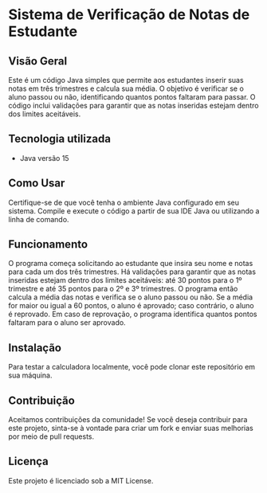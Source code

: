 # Sistema de Verificação de Notas de Estudante


## Visão Geral

Este é um código Java simples que permite aos estudantes inserir suas notas em três trimestres e calcula sua média. O objetivo é verificar se o aluno passou ou não, identificando quantos pontos faltaram para passar. O código inclui validações para garantir que as notas inseridas estejam dentro dos limites aceitáveis.


 ## Tecnologia utilizada

- Java versão 15 


## Como Usar
Certifique-se de que você tenha o ambiente Java configurado em seu sistema.
Compile e execute o código a partir de sua IDE Java ou utilizando a linha de comando.


## Funcionamento
O programa começa solicitando ao estudante que insira seu nome e notas para cada um dos três trimestres.
Há validações para garantir que as notas inseridas estejam dentro dos limites aceitáveis: até 30 pontos para o 1º trimestre e até 35 pontos para o 2º e 3º trimestres.
O programa então calcula a média das notas e verifica se o aluno passou ou não.
Se a média for maior ou igual a 60 pontos, o aluno é aprovado; caso contrário, o aluno é reprovado. Em caso de reprovação, o programa identifica quantos pontos faltaram para o aluno ser aprovado.

## Instalação

Para testar a calculadora localmente, você pode clonar este repositório em sua máquina.


## Contribuição

Aceitamos contribuições da comunidade! Se você deseja contribuir para este projeto, sinta-se à vontade para criar um fork e enviar suas melhorias por meio de pull requests.


## Licença

Este projeto é licenciado sob a MIT License.

